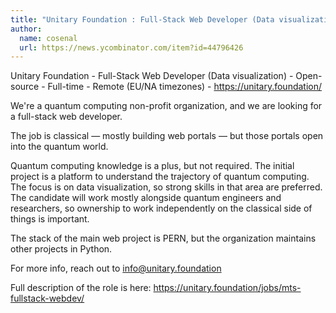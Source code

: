 ```yaml
---
title: "Unitary Foundation : Full-Stack Web Developer (Data visualization)"
author:
  name: cosenal
  url: https://news.ycombinator.com/item?id=44796426
---
```


<JobNavigation />

Unitary Foundation - Full-Stack Web Developer (Data visualization) - Open-source - Full-time - Remote (EU&#x2F;NA timezones) - <a href="https:&#x2F;&#x2F;unitary.foundation&#x2F;" rel="nofollow">https:&#x2F;&#x2F;unitary.foundation&#x2F;</a>

We&#x27;re a quantum computing non-profit organization, and we are looking for a full-stack web developer.

The job is classical — mostly building web portals — but those portals open into the quantum world.

Quantum computing knowledge is a plus, but not required. The initial project is a platform to understand the trajectory of quantum computing. The focus is on data visualization, so strong skills in that area are preferred. The candidate will work mostly alongside quantum engineers and researchers, so ownership to work independently on the classical side of things is important.

The stack of the main web project is PERN, but the organization maintains other projects in Python.

For more info, reach out to info@unitary.foundation

Full description of the role is here: <a href="https:&#x2F;&#x2F;unitary.foundation&#x2F;jobs&#x2F;mts-fullstack-webdev&#x2F;" rel="nofollow">https:&#x2F;&#x2F;unitary.foundation&#x2F;jobs&#x2F;mts-fullstack-webdev&#x2F;</a>
<JobApplication />
